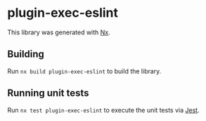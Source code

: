 # plugin-exec-eslint

This library was generated with [Nx](https://nx.dev).

## Building

Run `nx build plugin-exec-eslint` to build the library.

## Running unit tests

Run `nx test plugin-exec-eslint` to execute the unit tests via [Jest](https://jestjs.io).
